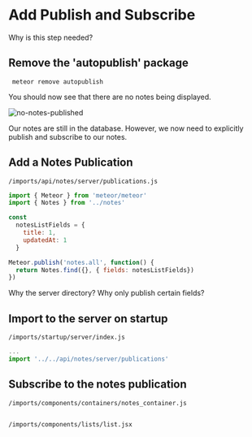# Add Publish and Subscribe

Why is this step needed?

## Remove the 'autopublish' package

```  meteor remove autopublish ```

You should now see that there are no notes being displayed.

![no-notes-published](https://cloud.githubusercontent.com/assets/819213/14958482/03118ef2-1059-11e6-855b-8e7d9f5cb9f7.png)

Our notes are still in the database.  However, we now need to explicitly publish and subscribe to our notes.

## Add a Notes Publication

``` /imports/api/notes/server/publications.js ```

```js
import { Meteor } from 'meteor/meteor'
import { Notes } from '../notes'

const
  notesListFields = {
    title: 1,
    updatedAt: 1
  }

Meteor.publish('notes.all', function() {
  return Notes.find({}, { fields: notesListFields})
})
```

Why the server directory?
Why only publish certain fields?

## Import to the server on startup

 ``` /imports/startup/server/index.js ```
 ```js 
 ...
 import '../../api/notes/server/publications'
 ```
 

## Subscribe to the notes publication


``` /imports/components/containers/notes_container.js ```

```js

```


``` /imports/components/lists/list.jsx ```

```js

```


